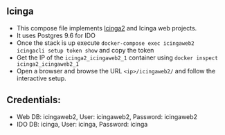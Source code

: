 Icinga
------

* This compose file implements [Icinga2](https://www.icinga.com/) and Icinga web projects. 
* It uses Postgres 9.6 for IDO
* Once the stack is up execute `docker-compose exec icingaweb2 icingacli setup token show` and copy the token
* Get the IP of the `icinga2_icingaweb2_1` container using `docker inspect icinga2_icingaweb2_1`
* Open a browser and browse the URL `<ip>/icingaweb2/` and follow the interactive setup.

Credentials:
----------
* Web DB: icingaweb2, User: icingaweb2, Password: icingaweb2
* IDO DB: icinga, User: icinga, Password: icinga
